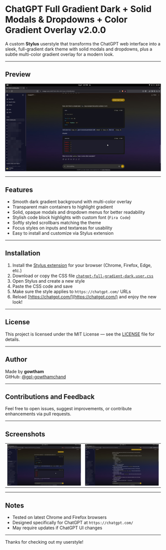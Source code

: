 # ChatGPT Full Gradient Dark + Solid Modals & Dropdowns + Color Gradient Overlay v2.0.0

A custom **Stylus** userstyle that transforms the ChatGPT web interface into a sleek, full-gradient dark theme with solid modals and dropdowns, plus a subtle multi-color gradient overlay for a modern look.

---

## Preview

![Preview image or gif](https://github.com/gpl-gowthamchand/chatgpt-custom-style/blob/main/screenshot%201.jpeg)

---

## Features

- Smooth dark gradient background with multi-color overlay  
- Transparent main containers to highlight gradient  
- Solid, opaque modals and dropdown menus for better readability  
- Stylish code block highlights with custom font (`Fira Code`)  
- Softly styled scrollbars matching the theme  
- Focus styles on inputs and textareas for usability  
- Easy to install and customize via Stylus extension  

---

## Installation

1. Install the [Stylus extension](https://add0n.com/stylus.html) for your browser (Chrome, Firefox, Edge, etc.)  
2. Download or copy the CSS file [`chatgpt-full-gradient-dark.user.css`](chatgpt-full-gradient-dark.user.css)  
3. Open Stylus and create a new style  
4. Paste the CSS code and save  
5. Make sure the style applies to `https://chatgpt.com/` URLs  
6. Reload [https://chatgpt.com/](https://chatgpt.com/) and enjoy the new look!

---

## License

This project is licensed under the MIT License — see the [LICENSE](LICENSE) file for details.

---

## Author

Made by **gowtham**  
GitHub: [@gpl-gowthamchand](https://github.com/gpl-gowthamchand)

---

## Contributions and Feedback

Feel free to open issues, suggest improvements, or contribute enhancements via pull requests.

---

## Screenshots
 <table>
  <tr>
    <td><img src="https://github.com/gpl-gowthamchand/chatgpt-custom-style/blob/main/screenshot%201.jpeg" width="300" /></td>
    <td><img src="https://github.com/gpl-gowthamchand/chatgpt-custom-style/blob/main/screenshot%202.jpeg" width="300" /></td>
  </tr>
</table>



---

## Notes

- Tested on latest Chrome and Firefox browsers  
- Designed specifically for ChatGPT at `https://chatgpt.com/`  
- May require updates if ChatGPT UI changes  

---

Thanks for checking out my userstyle!  
